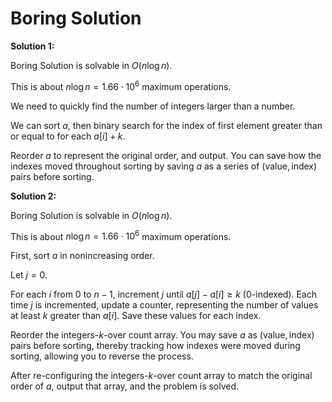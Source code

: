 # Boring Solution

**Solution 1:**

Boring Solution is solvable in $O(n \log n)$.

This is about $n \log n = 1.66\cdot 10^6$ maximum operations.

We need to quickly find the number of integers larger than a number.

We can sort $a$, then binary search for the index of first element greater than or equal to for each $a[i] + k$.

Reorder $a$ to represent the original order, and output. You can save how the indexes moved throughout sorting by saving $a$ as a series of $(\text{value}, \text{index})$ pairs before sorting.

**Solution 2:**

Boring Solution is solvable in $O(n \log n)$.

This is about $n \log n = 1.66\cdot 10^6$ maximum operations.

First, sort $a$ in nonincreasing order.

Let $j=0$.

For each $i$ from $0$ to $n-1$, increment $j$ until $a[j] - a[i] \ge k$ (0-indexed). Each time $j$ is incremented, update a counter, representing the number of values at least $k$ greater than $a[i]$. Save these values for each index.

Reorder the integers-$k$-over count array. You may save $a$ as $(\text{value}, \text{index})$ pairs before sorting, thereby tracking how indexes were moved during sorting, allowing you to reverse the process.

After re-configuring the integers-$k$-over count array to match the original order of $a$, output that array, and the problem is solved.

